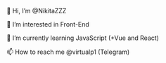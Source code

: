 👋 Hi, I’m @NikitaZZZ

👀 I’m interested in Front-End

🌱 I’m currently learning JavaScript (+Vue and React)

📫 How to reach me @virtualp1 (Telegram)

